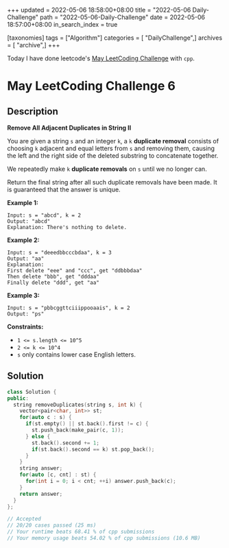 +++
updated = 2022-05-06 18:58:00+08:00
title = "2022-05-06 Daily-Challenge"
path = "2022-05-06-Daily-Challenge"
date = 2022-05-06 18:57:00+08:00
in_search_index = true

[taxonomies]
tags = ["Algorithm"]
categories = [ "DailyChallenge",]
archives = [ "archive",]
+++

Today I have done leetcode's [May LeetCoding Challenge](https://leetcode.com/problems/remove-all-adjacent-duplicates-in-string-ii/) with `cpp`.

<!-- more -->

# May LeetCoding Challenge 6

## Description

**Remove All Adjacent Duplicates in String II**

You are given a string `s` and an integer `k`, a `k` **duplicate removal** consists of choosing `k` adjacent and equal letters from `s` and removing them, causing the left and the right side of the deleted substring to concatenate together.

We repeatedly make `k` **duplicate removals** on `s` until we no longer can.

Return the final string after all such duplicate removals have been made. It is guaranteed that the answer is unique.

 

**Example 1:**

```
Input: s = "abcd", k = 2
Output: "abcd"
Explanation: There's nothing to delete.
```

**Example 2:**

```
Input: s = "deeedbbcccbdaa", k = 3
Output: "aa"
Explanation: 
First delete "eee" and "ccc", get "ddbbbdaa"
Then delete "bbb", get "dddaa"
Finally delete "ddd", get "aa"
```

**Example 3:**

```
Input: s = "pbbcggttciiippooaais", k = 2
Output: "ps"
```

 

**Constraints:**

- `1 <= s.length <= 10^5`
- `2 <= k <= 10^4`
- `s` only contains lower case English letters.

## Solution

``` cpp
class Solution {
public:
  string removeDuplicates(string s, int k) {
    vector<pair<char, int>> st;
    for(auto c : s) {
      if(st.empty() || st.back().first != c) {
        st.push_back(make_pair(c, 1));
      } else {
        st.back().second += 1;
        if(st.back().second == k) st.pop_back();
      }
    }
    string answer;
    for(auto [c, cnt] : st) {
      for(int i = 0; i < cnt; ++i) answer.push_back(c);
    }
    return answer;
  }
};

// Accepted
// 20/20 cases passed (25 ms)
// Your runtime beats 68.41 % of cpp submissions
// Your memory usage beats 54.02 % of cpp submissions (10.6 MB)
```

